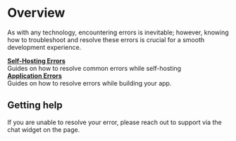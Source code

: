 # Overview

As with any technology, encountering errors is inevitable; however, knowing how to troubleshoot and resolve these errors is crucial for a smooth development experience.

<div class="containerGridSampleApp">
   <div class="containerColumnSampleApp columnGrid column-one">
    <div class="containerCol">
      </div> 
      <b><a href="/help-and-support/troubleshooting-guide/deployment-errors">Self-Hosting Errors</a></b>
      <div class="containerDescription">
         Guides on how to resolve common errors while self-hosting
      </div>
   </div>

   <div class="containerColumnSampleApp columnGrid column-one">
    <div class="containerCol">
      </div> 
      <b><a href="/help-and-support/troubleshooting-guide/application-errors">Application Errors</a></b>
      <div class="containerDescription"> Guides on how to resolve errors while building your app.
      </div>
   </div>
</div>

## Getting help

If you are unable to resolve your error, please reach out to support via the chat widget on the page.
